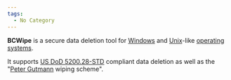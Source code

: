 ```yaml
---
tags:
  - No Category
---
```

**BCWipe** is a secure data deletion tool for
[Windows](windows.md) and [Unix](unix.md)-like
[operating systems](operating_systems.md).

It supports [US DoD 5200.28-STD](us_dod_5200.28-std.md)
compliant data deletion as well as the "[Peter
Gutmann](peter_gutmann.md) wiping scheme".